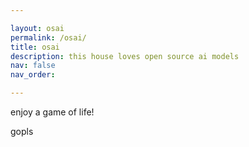 ```yaml
---

layout: osai
permalink: /osai/
title: osai
description: this house loves open source ai models
nav: false
nav_order:

---
```


enjoy a game of life!

gopls